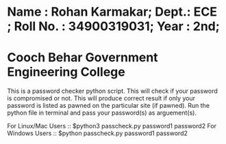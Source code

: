 # Name : Rohan Karmakar; Dept.: ECE ; Roll No. : 34900319031; Year : 2nd;
# Cooch Behar Government Engineering College


This is a password checker python script. This will check if your password is compromised or not. This will produce correct result if only your password is listed as pawned on the particular site (if pawned). Run the python file in terminal and pass your password(s) as arguement(s).

For Linux/Mac Users ::  $python3 passcheck.py password1 password2
For Windows Users   ::  $python passcheck.py password1 password2
